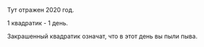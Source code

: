 Тут отражен 2020 год.

1 квадратик - 1 день.

Закрашенный квадратик означат, что в этот день вы пыли пыва.
